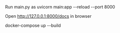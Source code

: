 Run main.py as uvicorn main:app --reload --port 8000

Open http://127.0.0.1:8000/docs in browser

docker-compose up --build